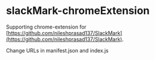 # slackMark-chromeExtension

Supporting chrome-extension for [https://github.com/nileshprasad137/SlackMark](https://github.com/nileshprasad137/SlackMark).

Change URLs in manifest.json and index.js
